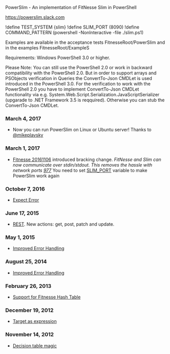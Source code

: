 PowerSlim - An implementation of FitNesse Slim in PowerShell

https://powerslim.slack.com

!define TEST_SYSTEM {slim}
!define SLIM_PORT (8090)
!define COMMAND_PATTERN (powershell -NonInteractive -file ./slim.ps1)

Examples are available in the acceptance tests FitnesseRoot/PowerSlim and in the examples FitnesseRoot/ExampleS

Requirements:
Windows PowerShell 3.0 or higher.

Please Note: You can still use the PowerShell 2.0 or work in backward compatibility with the PowerShell 2.0. But in order to support arrays and PSObjects verification in Queries the ConvertTo-Json CMDLet is used introduced in the PowerShell 3.0. For the verification to work with the PowerShell 2.0 you have to implement ConvertTo-Json CMDLet functionality via e.g. System.Web.Script.Serialization.JavaScriptSerializer (upgarade to .NET Framework 3.5 is reqquired). Otherwise you can stub the ConvertTo-Json CMDLet.

### March 4, 2017

  * Now you can run PowerSlim on Linux or Ubuntu server! Thanks to [@mikeplavsky](https://github.com/mikeplavsky)

### March 1, 2017

 * [Fitnesse 20161106](http://fitnesse.org/.FrontPage.FitNesseDevelopment.FitNesseRelease20161106) introduced bracking change. _FitNesse and Slim can now communicate over stdin/stdout. This removes the hassle with network ports [977](https://github.com/unclebob/fitnesse/pull/977)_
 You need to set [SLIM_PORT](https://github.com/konstantinvlasenko/PowerSlim/blob/02dc82325d639123874beebbeb5229ba202f867b/FitNesseRoot/PowerSlim/OriginalMode/content.txt#L2) variable to make PowerSlim work again
   

### October 7, 2016

 * [Expect Error](https://github.com/konstantinvlasenko/PowerSlim/blob/master/FitNesseRoot/PowerSlim/OriginalMode/SuiteCommon/TestExpectError/content.txt)

### June 17, 2015

 * [REST](https://github.com/konstantinvlasenko/PowerSlim/tree/master/FitNesseRoot/PowerSlim/SuiteREST). New actions: get, post, patch and update.

### May 1, 2015

* [Improved Error Handling](https://github.com/konstantinvlasenko/PowerSlim/pull/71)

### August 25, 2014

* [Improved Error Handling](https://github.com/konstantinvlasenko/PowerSlim/pull/52)

### February 26, 2013

* [Support for Fitnesse Hash Table](https://github.com/konstantinvlasenko/PowerSlim/blob/master/FitNesseRoot/PowerSlim/OriginalMode/SuiteCommon/TestFitnesseHashTable/content.txt)

### December 19, 2012

* [Target as expression](https://github.com/konstantinvlasenko/PowerSlim/blob/master/FitNesseRoot/PowerSlim/SuiteRemoting/TestTargetAsExpression/content.txt)

### November 14, 2012

* [Decision table magic](https://github.com/konstantinvlasenko/PowerSlim/blob/master/FitNesseRoot/PowerSlim/TestDecisionTable/content.txt)
